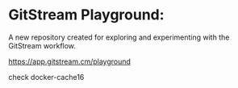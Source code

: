 # GitStream Playground:

A new repository created for exploring and experimenting with the GitStream workflow.

https://app.gitstream.cm/playground

check docker-cache16
